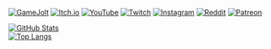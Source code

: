 [![GameJolt](https://img.shields.io/badge/GameJolt-CCFF00?style=for-the-badge&logo=gamejolt&logoColor=black)](https://gamejolt.com/@NashiraDeer)
[![Itch.io](https://img.shields.io/badge/Itch.io-FA5C5C?style=for-the-badge&logo=itchdotio&logoColor=white)](https://nashiradeer.itch.io/)
[![YouTube](https://img.shields.io/badge/YouTube-FF0000?style=for-the-badge&logo=youtube&logoColor=white)](https://www.youtube.com/NashiraDeer)
[![Twitch](https://img.shields.io/badge/Twitch-9146FF?style=for-the-badge&logo=twitch&logoColor=white)](https://twitch.tv/nashiradeer)
[![Instagram](https://img.shields.io/badge/Instagram-E4405F?style=for-the-badge&logo=instagram&logoColor=white)](https://www.instagram.com/nashiradeer/)
[![Reddit](https://img.shields.io/badge/Reddit-FF4500?style=for-the-badge&logo=reddit&logoColor=white)](https://www.reddit.com/user/nashira_deer)
[![Patreon](https://img.shields.io/badge/Patreon-FF424D?style=for-the-badge&logo=patreon&logoColor=white)](https://www.patreon.com/nashiradeer)

[![GitHub Stats](https://github-readme-stats.vercel.app/api?username=nashiradeer&title_color=b619ff&text_color=ff46b8&bg_color=1f1f1f&border_color=272727&icon_color=00b7ff&border_radius=5&show_icons=true&count_private=true)](https://github.com/anuraghazra/github-readme-stats)  
[![Top Langs](https://github-readme-stats.vercel.app/api/top-langs/?username=nashiradeer&title_color=b619ff&text_color=ff46b8&bg_color=1f1f1f&border_color=272727&border_radius=5&layout=compact&card_width=445&langs_count=10)](https://github.com/anuraghazra/github-readme-stats)
